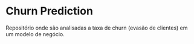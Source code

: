 # Churn Prediction
Repositório onde são analisadas a taxa de churn (evasão de clientes) em um modelo de negócio.
